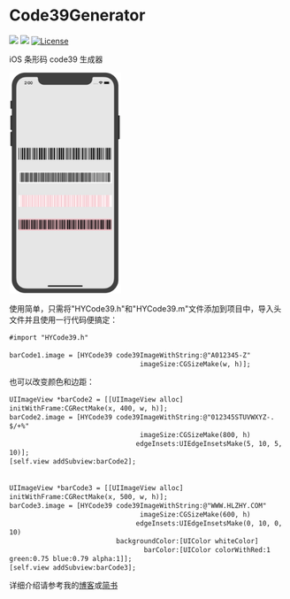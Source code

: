 # Code39Generator
![](https://img.shields.io/badge/platform-iOS%208.0+-blue.svg) ![](https://img.shields.io/badge/language-Objective--C-brightgreen.svg) [![License](https://img.shields.io/cocoapods/l/HYConditionsSelector.svg?style=flat)](https://github.com/Hank-Zhong/Code39Generator/blob/master/LICENSE)

iOS 条形码 code39 生成器

<img src="https://github.com/Hank-Zhong/Code39Generator/blob/master/code39.png" width="40%" height="40%">

使用简单，只需将"HYCode39.h"和"HYCode39.m"文件添加到项目中，导入头文件并且使用一行代码便搞定：

    #import "HYCode39.h"
  
    barCode1.image = [HYCode39 code39ImageWithString:@"A012345-Z"
                                     imageSize:CGSizeMake(w, h)];

也可以改变颜色和边距：

    UIImageView *barCode2 = [[UIImageView alloc] initWithFrame:CGRectMake(x, 400, w, h)];
    barCode2.image = [HYCode39 code39ImageWithString:@"012345STUVWXYZ-. $/+%"
                                     imageSize:CGSizeMake(800, h)
                                    edgeInsets:UIEdgeInsetsMake(5, 10, 5, 10)];
    [self.view addSubview:barCode2];
    
    
    UIImageView *barCode3 = [[UIImageView alloc] initWithFrame:CGRectMake(x, 500, w, h)];
    barCode3.image = [HYCode39 code39ImageWithString:@"WWW.HLZHY.COM"
                                     imageSize:CGSizeMake(600, h)
                                    edgeInsets:UIEdgeInsetsMake(0, 10, 0, 10)
                               backgroundColor:[UIColor whiteColor]
                                      barColor:[UIColor colorWithRed:1 green:0.75 blue:0.79 alpha:1]];
    [self.view addSubview:barCode3];
    
详细介绍请参考我的[博客](https://www.hlzhy.com/)或[简书](https://www.jianshu.com/p/443b73f72702)
